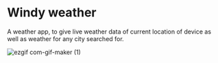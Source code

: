 # Windy weather
A weather app, to give live weather data of current location of device as well as weather for any city searched for.

![ezgif com-gif-maker (1)](https://user-images.githubusercontent.com/69526660/125190285-f5e00c80-e259-11eb-8749-456b54a13888.gif)


 
